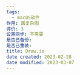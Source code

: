 ```yaml
---
tags:
  - macOS软件
作用: 画复杂图
评价: 3
设置同步: 不需要
是否已备份:
是否已重装:
title: Draw.io
date created: 2023-02-28
date modified: 2023-03-07
---
```

